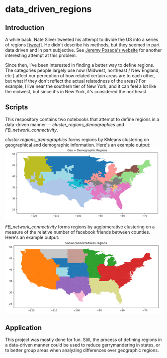 # data_driven_regions


## Introduction

A while back, Nate Silver tweeted his attempt to divide the US into a series of regions [[tweet]](https://twitter.com/NateSilver538/status/1199686800752726025?s=20&t=9HRz_7h-jve4Esk7mMoKjQ). He didn't describe his methods, but they seemed in part data driven and in part subjective. See [Jeremy Posada's website](https://jeremyposadas.org/regions/) for another interesting attempt at this problem.

Since then, I've been interested in finding a better way to define regions. The categories people largely use now (Midwest, northeast / New England, etc.) affect our perception of how related certain areas are to each other, but what if they don't reflect the actual relatedness of the areas? For example, I live near the southern tier of New York, and it can feel a lot like the midwest, but since it's in New York, it's considered the northeast. 

## Scripts

This respository contains two notebooks that attempt to define regions in a data-driven manner -- *cluster_regions_demographics* and *FB_network_connectivity*.

*cluster regions_demographics* forms regions by KMeans clustering on geographical and demographic information. Here's an example output: 
![Algorithm schema](./images/geo_demo_100.png)

*FB_network_connectivity* forms regions by agglomerative clustering on a measure of the relative number of facebook friends between counties. Here's an example output:
![Algorithm schema](./images/sci.png)

## Application

This project was mostly done for fun. Still, the process of defining regions in a data-driven manner could be used to reduce gerrymandering in states, or to better group areas when analyzing differences over geographic regions.